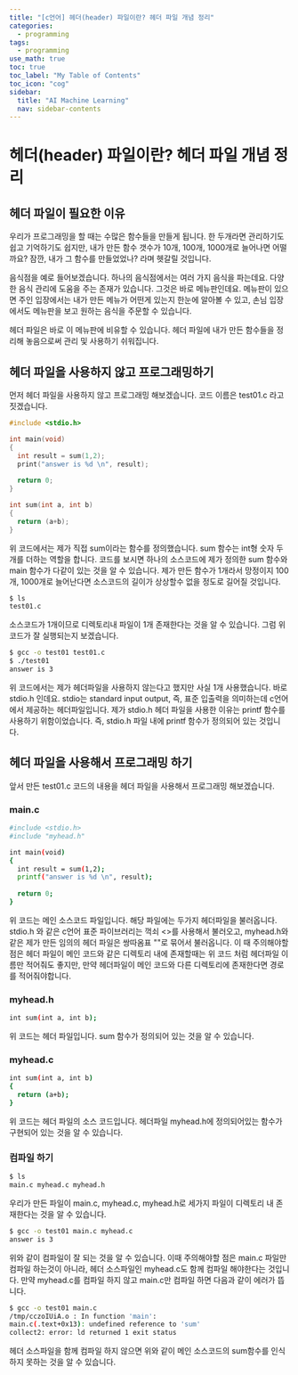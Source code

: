 ```yaml
---
title: "[c언어] 헤더(header) 파일이란? 헤더 파일 개념 정리" 
categories:
  - programming
tags:
  - programming
use_math: true
toc: true
toc_label: "My Table of Contents"
toc_icon: "cog"
sidebar:
  title: "AI Machine Learning"
  nav: sidebar-contents
---
```


# 헤더(header) 파일이란? 헤더 파일 개념 정리

## 헤더 파일이 필요한 이유

우리가 프로그래밍을 할 때는 수많은 함수들을 만들게 됩니다. 
한 두개라면 관리하기도 쉽고 기억하기도 쉽지만, 
내가 만든 함수 갯수가 10개, 100개, 1000개로 늘어나면 어떨까요?
잠깐, 내가 그 함수를 만들었었나? 라며 헷갈릴 것입니다. 

음식점을 예로 들어보겠습니다. 
하나의 음식점에서는 여러 가지 음식을 파는데요. 
다양한 음식 관리에 도움을 주는 존재가 있습니다. 
그것은 바로 메뉴판인데요. 
메뉴판이 있으면 주인 입장에서는 내가 만든 메뉴가 어떤게 있는지 한눈에 알아볼 수 있고, 
손님 입장에서도 메뉴판을 보고 원하는 음식을 주문할 수 있습니다. 

헤더 파일은 바로 이 메뉴판에 비유할 수 있습니다. 
헤더 파일에 내가 만든 함수들을 정리해 놓음으로써 관리 및 사용하기 쉬워집니다. 

## 헤더 파일을 사용하지 않고 프로그래밍하기

먼저 헤더 파일을 사용하지 않고 프로그래밍 해보겠습니다. 
코드 이름은 test01.c 라고 짓겠습니다. 

```c
#include <stdio.h>

int main(void)
{
  int result = sum(1,2);
  print("answer is %d \n", result);
  
  return 0;
}

int sum(int a, int b)
{
  return (a+b);
}

```

위 코드에서는 제가 직접 sum이라는 함수를 정의했습니다. 
sum 함수는 int형 숫자 두개를 더하는 역할을 합니다. 
코드를 보시면 하나의 소스코드에 제가 정의한 sum 함수와 main 함수가 다같이 있는 것을 알 수 있습니다. 
제가 만든 함수가 1개라서 망정이지 100개, 1000개로 늘어난다면 소스코드의 길이가 상상할수 없을 정도로 길어질 것입니다. 

```bash
$ ls
test01.c
```

소스코드가 1개이므로 디렉토리내 파일이 1개 존재한다는 것을 알 수 있습니다. 
그럼 위 코드가 잘 실행되는지 보겠습니다.

```bash
$ gcc -o test01 test01.c
$ ./test01
answer is 3
```

위 코드에서는 제가 헤더파일을 사용하지 않는다고 했지만 사실 1개 사용했습니다. 
바로 stdio.h 인데요. stdio는 standard input output, 즉, 표준 입출력을 의미하는데 c언어에서 제공하는 헤더파일입니다. 
제가 stdio.h 헤더 파일을 사용한 이유는 printf 함수를 사용하기 위함이었습니다. 
즉, stdio.h 파일 내에 printf 함수가 정의되어 있는 것입니다. 

## 헤더 파일을 사용해서 프로그래밍 하기

앞서 만든 test01.c 코드의 내용을 헤더 파일을 사용해서 프로그래밍 해보겠습니다. 

### main.c

```bash
#include <stdio.h>
#include "myhead.h"

int main(void)
{
  int result = sum(1,2);
  printf("answer is %d \n", result);
  
  return 0;
}
```

위 코드는 메인 소스코드 파일입니다. 해당 파일에는 두가지 헤더파일을 불러옵니다. 
stdio.h 와 같은 c언어 표준 파이브러리는 꺽쇠 <>를 사용해서 불러오고, 
myhead.h와 같은 제가 만든 임의의 헤더 파일은 쌍따옴표 ""로 묶어서 불러옵니다. 
이 때 주의해야할 점은 헤더 파일이 메인 코드와 같은 디렉토리 내에 존재할때는 위 코드 처럼 헤더파일 이름만 적어줘도 좋지만, 
만약 헤더파일이 메인 코드와 다른 디렉토리에 존재한다면 경로를 적어줘야합니다. 

### myhead.h 

```bash
int sum(int a, int b);
```
위 코드는 헤더 파일입니다. sum 함수가 정의되어 있는 것을 알 수 있습니다.

### myhead.c

```bash
int sum(int a, int b)
{
  return (a+b);
}
```

위 코드는 헤더 파일의 소스 코드입니다. 헤더파일 myhead.h에 정의되어있는 함수가 구현되어 있는 것을 알 수 있습니다. 

### 컴파일 하기

```bash
$ ls
main.c myhead.c myhead.h
```

우리가 만든 파일이 main.c, myhead.c, myhead.h로 세가지 파일이 디렉토리 내 존재한다는 것을 알 수 있습니다. 

```bash
$ gcc -o test01 main.c myhead.c
answer is 3
```

위와 같이 컴파일이 잘 되는 것을 알 수 있습니다. 이때 주의해야할 점은 main.c 파일만 컴파일 하는것이 아니라, 
헤더 소스파일인 myhead.c도 함께 컴파일 해야한다는 것입니다. 만약 myhead.c를 컴파일 하지 않고 main.c만 컴파일 하면 
다음과 같이 에러가 뜹니다. 

```bash
$ gcc -o test01 main.c
/tmp/cczoIUiA.o : In function 'main':
main.c(.text+0x13): undefined reference to 'sum'
collect2: error: ld returned 1 exit status
```

헤더 소스파일을 함께 컴파일 하지 않으면 위와 같이 메인 소스코드의 sum함수를 인식하지 못하는 것을 알 수 있습니다. 
